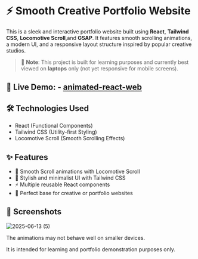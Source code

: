 # ⚡ Smooth Creative Portfolio Website

This is a sleek and interactive portfolio website built using **React**, **Tailwind CSS**,  **Locomotive Scroll**,and **GSAP**. It features smooth scrolling animations, a modern UI, and a responsive layout structure inspired by popular creative studios.

> 🚧 **Note**: This project is built for learning purposes and currently best viewed on **laptops** only (not yet responsive for mobile screens).

## 🚀 Live Demo: - <a href="https://animated-web-react.vercel.app/">animated-react-web</a>



## 🛠️ Technologies Used

- React (Functional Components)
- Tailwind CSS (Utility-first Styling)
- Locomotive Scroll (Smooth Scrolling Effects)

## ✨ Features

- 🔄 Smooth Scroll animations with Locomotive Scroll
- 🎨 Stylish and minimalist UI with Tailwind CSS
- ⚡ Multiple reusable React components
- 💼 Perfect base for creative or portfolio websites



## 📸 Screenshots


![2025-06-13 (5)](https://github.com/user-attachments/assets/7738f76f-3712-4439-9d6c-2d323c9c3bc5)


The animations may not behave well on smaller devices.

It is intended for learning and portfolio demonstration purposes only.


